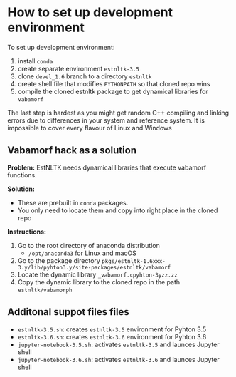 # How to set up development environment

To set up development environment:

1. install `conda` 
2. create separate environment `estnltk-3.5`
3. clone `devel_1.6` branch to a directory `estnltk`
4. create shell file that modifies `PYTHONPATH` so that cloned repo wins
5. compile the cloned estnltk package to get dynamical libraries for `vabamorf`

The last step is hardest as you might get random C++ compiling and linking errors due to differences in your system and reference system. It is impossible to cover every flavour of Linux and Windows


## Vabamorf hack as a solution

**Problem:** EstNLTK needs dynamical libraries that execute vabamorf functions. 

**Solution:** 

* These are prebuilt in `conda` packages. 
* You only need to locate them and copy into right place in the cloned repo

**Instructions:**

1. Go to the root directory of anaconda distribution 
   * `/opt/anaconda3` for Linux and macOS
2. Go to the package directory `pkgs/estnltk-1.6xxx-3.y/lib/pyhton3.y/site-packages/estnltk/vabamorf`
3. Locate the dynamic library `_vabamorf.cpyhton-3yzz.zz`
4. Copy the dynamic library to the cloned repo in the path `estnltk/vabamorph`      
 

## Additonal suppot files files

* `estnltk-3.5.sh`: creates `estnltk-3.5` environment for Pyhton 3.5
* `estnltk-3.6.sh`: creates `estnltk-3.6` environment for Pyhton 3.6
* `jupyter-notebook-3.5.sh`: activates `estnltk-3.5` and launces Jupyter shell
* `jupyter-notebook-3.6.sh`: activates `estnltk-3.6` and launces Jupyter shell
